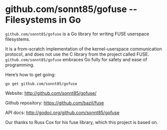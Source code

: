 github.com/sonnt85/gofuse -- Filesystems in Go
===================================

`github.com/sonnt85/gofuse` is a Go library for writing FUSE userspace
filesystems.

It is a from-scratch implementation of the kernel-userspace
communication protocol, and does not use the C library from the
project called FUSE. `github.com/sonnt85/gofuse` embraces Go fully for safety and
ease of programming.

Here’s how to get going:

    go get github.com/sonnt85/gofuse

Website: http://github.com/sonnt85/gofuse/

Github repository: https://github.com/bazil/fuse

API docs: http://godoc.org/github.com/sonnt85/gofuse

Our thanks to Russ Cox for his fuse library, which this project is
based on.
